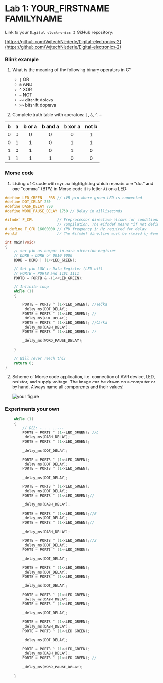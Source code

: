 # Lab 1: YOUR_FIRSTNAME FAMILYNAME

Link to your `Digital-electronics-2` GitHub repository:

   [https://github.com/VojtechNiederle/Digital-electronics-2](https://github.com/VojtechNiederle/Digital-electronics-2)


### Blink example

1. What is the meaning of the following binary operators in C?
   * `|` OR
   * `&` AND
   * `^` XOR
   * `~` NOT
   * `<<` ditshift doleva
   * `>>` bitshift doprava

2. Complete truth table with operators: `|`, `&`, `^`, `~`

| **b** | **a** |**b or a** | **b and a** | **b xor a** | **not b** |
| :-: | :-: | :-: | :-: | :-: | :-: |
| 0 | 0 | 0 | 0 | 0 | 1 |
| 0 | 1 | 1 | 0 | 1 | 1 |
| 1 | 0 | 1 | 0 | 1 | 0 |
| 1 | 1 | 1 | 1 | 0 | 0 |


### Morse code

1. Listing of C code with syntax highlighting which repeats one "dot" and one "comma" (BTW, in Morse code it is letter `A`) on a LED:

```c
#define LED_GREEN   PB5 // AVR pin where green LED is connected
#define DOT_DELAY 250
#define DASH_DELAY 750
#define WORD_PAUSE_DELAY 1750 // Delay in milliseconds

#ifndef F_CPU           // Preprocessor directive allows for conditional
                        // compilation. The #ifndef means "if not defined".
# define F_CPU 16000000 // CPU frequency in Hz required for delay
#endif                  // The #ifndef directive must be closed by #endif

int main(void)
{
    // Set pin as output in Data Direction Register
    // DDRB = DDRB or 0010 0000
    DDRB = DDRB | (1<<LED_GREEN);

    // Set pin LOW in Data Register (LED off)
    // PORTB = PORTB and 1101 1111
    PORTB = PORTB & ~(1<<LED_GREEN);

    // Infinite loop
    while (1)
    {

        PORTB = PORTB ^ (1<<LED_GREEN); //Tečka
		_delay_ms(DOT_DELAY);
		PORTB = PORTB ^ (1<<LED_GREEN); //
		_delay_ms(DOT_DELAY);
		PORTB = PORTB ^ (1<<LED_GREEN); //Čárka
		_delay_ms(DASH_DELAY);
		PORTB = PORTB ^ (1<<LED_GREEN); //
		
		_delay_ms(WORD_PAUSE_DELAY);
		
    }

    // Will never reach this
    return 0;
}
```


2. Scheme of Morse code application, i.e. connection of AVR device, LED, resistor, and supply voltage. The image can be drawn on a computer or by hand. Always name all components and their values!

   ![your figure](https://github.com/VojtechNiederle/Digital-electronics-2/blob/main/labs/01-tools/Schem.jpg)
   
### Experiments your own
```c
    while (1) 
    {
		// DE2: -.. . ..---
        PORTB = PORTB ^ (1<<LED_GREEN); //D
		_delay_ms(DASH_DELAY);         
		PORTB = PORTB ^ (1<<LED_GREEN);
		
		_delay_ms(DOT_DELAY);
		           
		PORTB = PORTB ^ (1<<LED_GREEN);
		_delay_ms(DOT_DELAY);
		PORTB = PORTB ^ (1<<LED_GREEN);
		
		_delay_ms(DOT_DELAY);

		PORTB = PORTB ^ (1<<LED_GREEN);
		_delay_ms(DOT_DELAY);
		PORTB = PORTB ^ (1<<LED_GREEN);//
		
		_delay_ms(DASH_DELAY);
		
		PORTB = PORTB ^ (1<<LED_GREEN);//E
		_delay_ms(DOT_DELAY);
		PORTB = PORTB ^ (1<<LED_GREEN);//
				
		_delay_ms(DASH_DELAY);
		
		PORTB = PORTB ^ (1<<LED_GREEN);//2
		_delay_ms(DOT_DELAY);
		PORTB = PORTB ^ (1<<LED_GREEN);
		        
		_delay_ms(DOT_DELAY);
				
		PORTB = PORTB ^ (1<<LED_GREEN);
		_delay_ms(DOT_DELAY);
		PORTB = PORTB ^ (1<<LED_GREEN);
		
		_delay_ms(DOT_DELAY);
		
		PORTB = PORTB ^ (1<<LED_GREEN);
		_delay_ms(DASH_DELAY);
		PORTB = PORTB ^ (1<<LED_GREEN);
		
		_delay_ms(DOT_DELAY);
		
		PORTB = PORTB ^ (1<<LED_GREEN);
		_delay_ms(DASH_DELAY);
		PORTB = PORTB ^ (1<<LED_GREEN);
		
		_delay_ms(DOT_DELAY);
		
		PORTB = PORTB ^ (1<<LED_GREEN);
		_delay_ms(DASH_DELAY);
		PORTB = PORTB ^ (1<<LED_GREEN);	//	
		
		_delay_ms(WORD_PAUSE_DELAY);
		
    }
```

